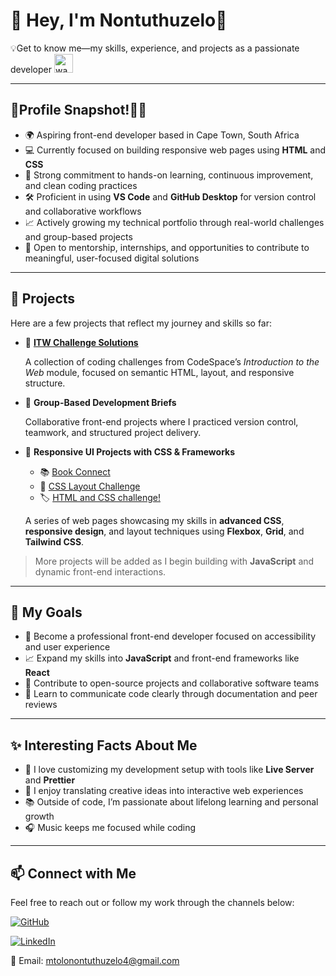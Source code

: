 # 👋 Hey, I'm Nontuthuzelo🙂

💡Get to know me—my skills, experience, and projects as a passionate developer  <img src="[https://i.pinimg.com/originals/b9/37/12/b9371273ae94a946e92074d1b9696680.gif](https://i.pinimg.com/originals/b2/46/12/b24612807531db42673359695182b2b3.gif)" alt="waving hand" width="30" height="30">

---

## 🎯Profile Snapshot!🙋‍♀️

- 🌍 Aspiring front-end developer based in Cape Town, South Africa
- 💻 Currently focused on building responsive web pages using **HTML** and **CSS**
- 🧠 Strong commitment to hands-on learning, continuous improvement, and clean coding practices
- 🛠️ Proficient in using **VS Code** and **GitHub Desktop** for version control and collaborative workflows
- 📈 Actively growing my technical portfolio through real-world challenges and group-based projects
- 🤝 Open to mentorship, internships, and opportunities to contribute to meaningful, user-focused digital solutions

---

## 💼 Projects

Here are a few projects that reflect my journey and skills so far:

- 🔗 **[ITW Challenge Solutions](https://github.com/NontuthuzeloM24/NONMTO25498_FTO2506_GroupA_Nontuthuzelo-Mtolo_SDF02)**

  A collection of coding challenges from CodeSpace’s *Introduction to the Web* module, focused on semantic HTML, layout, and responsive structure.

- 🤝 **Group-Based Development Briefs**

  Collaborative front-end projects where I practiced version control, teamwork, and structured project delivery.

- 🎨 **Responsive UI Projects with CSS & Frameworks**
  - 📚 [Book Connect](https://github.com/NontuthuzeloM24/sdf-book-connect)
  - 🧱 [CSS Layout Challenge](https://github.com/NontuthuzeloM24/NONMTO25498_FTO2506_GroupA_Nontuthuzelo-Mtolo_SDF03)
  - 🏷️ [HTML and CSS challenge!](https://github.com/NontuthuzeloM24/NONMTO25498_FTO2506_GroupA_Nontuthuzelo-Mtolo_SDF04)
 
  A series of web pages showcasing my skills in **advanced CSS**, **responsive design**, and layout techniques using **Flexbox**, **Grid**, and **Tailwind CSS**.

> More projects will be added as I begin building with **JavaScript** and dynamic front-end interactions.

---

## 🎯 My Goals

- 🚀 Become a professional front-end developer focused on accessibility and user experience
- 📈 Expand my skills into **JavaScript** and front-end frameworks like **React**
- 🤝 Contribute to open-source projects and collaborative software teams
- 💬 Learn to communicate code clearly through documentation and peer reviews

---

## ✨ Interesting Facts About Me

- 🔌 I love customizing my development setup with tools like **Live Server** and **Prettier**
- 🎨 I enjoy translating creative ideas into interactive web experiences
- 📚 Outside of code, I’m passionate about lifelong learning and personal growth
- 🎧 Music keeps me focused while coding

---

## 📫 Connect with Me

Feel free to reach out or follow my work through the channels below:

[![GitHub](https://img.shields.io/badge/-GitHub-181717?style=flat&logo=github&logoColor=white)](https://github.com/NontuthuzeloM24) 

[![LinkedIn](https://img.shields.io/badge/-LinkedIn-blue?style=flat&logo=linkedin&logoColor=white)](https://www.linkedin.com/in/nontuthuzelo-mtolo-877b34237)

📧 Email: [mtolonontuthuzelo4@gmail.com](mailto:mtolonontuthuzelo4@gmail.com)
